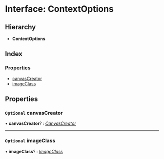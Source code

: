 # Interface: ContextOptions

## Hierarchy

* **ContextOptions**

## Index

### Properties

* [canvasCreator](contextoptions.md#optional-canvascreator)
* [imageClass](contextoptions.md#optional-imageclass)

## Properties

### `Optional` canvasCreator

• **canvasCreator**? : *[CanvasCreator](../README.md#canvascreator)*

___

### `Optional` imageClass

• **imageClass**? : *[ImageClass](../README.md#imageclass)*

